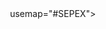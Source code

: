 <html>
<img src="imagenes/Poster SEPEX2021.jpg" width="" height="" alt=""></a></td>
usemap="#SEPEX">
<map name="SEPEX">
<area alt="" shape="RECT" coords="1760,3365,2440,3780" href="https://journals.sagepub.com/doi/10.1177/1747021819883963">
</map>
</html>
